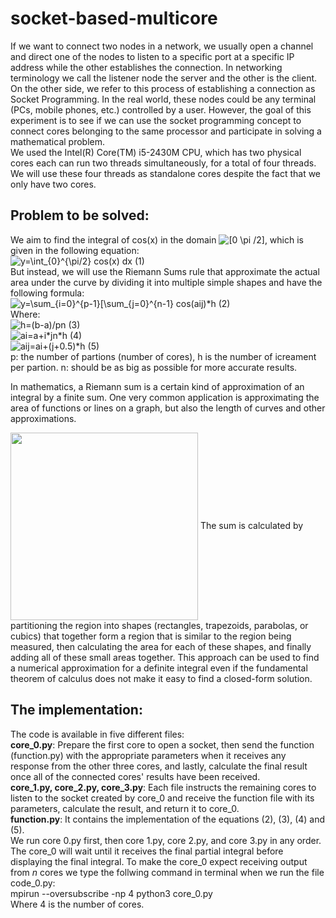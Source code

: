# socket-based-multicore
If we want to connect two nodes in a network, we usually open a channel and direct one of the nodes to listen to a specific port at a specific IP address while the other establishes the connection.  In networking terminology we call the listener node the server and the other is the client. On the other side, we refer to this process of establishing a connection as Socket Programming. 
In the real world, these nodes could be any terminal (PCs, mobile phones, etc.) controlled by a user. However, the goal of this experiment is to see if we can use the socket programming concept to connect cores belonging to the same processor and participate in solving a mathematical problem.<br> 
We used the Intel(R) Core(TM) i5-2430M CPU, which has two physical cores each can run two threads simultaneously, for a total of four threads. We will use these four threads as standalone cores despite the fact that we only  have two cores.
<h2> Problem to be solved:</h2>
We aim to find the  integral of cos(x) in the domain <img src="https://latex.codecogs.com/svg.image?[0&space;-\pi&space;/2]" title="[0 \pi /2]" />, which is given in the following equation:<br>
<img src="https://latex.codecogs.com/svg.image?y=\int_{0}^{\pi/2}&space;cos(x)&space;dx" title="y=\int_{0}^{\pi/2} cos(x) dx" />  (1) <br>
 But instead, we will use the Riemann Sums rule that approximate the actual area under the curve by dividing it into multiple simple shapes and have the following formula:<br>
 <img src="https://latex.codecogs.com/svg.image?y=\sum_{i=0}^{p-1}[\sum_{j=0}^{n-1}&space;cos(aij)*h" title="y=\sum_{i=0}^{p-1}[\sum_{j=0}^{n-1} cos(aij)*h" /> (2) <br> 
 Where:<br>
 <img src="https://latex.codecogs.com/svg.image?h=(b-a)/pn&space;" title="h=(b-a)/pn " /> (3) <br>
 <img src="https://latex.codecogs.com/svg.image?ai=a&plus;i*n*h&space;" title="ai=a+i*jn*h " /> (4) <br>
 <img src="https://latex.codecogs.com/svg.image?aij=ai&plus;(j&plus;0.5)*h&space;" title="aij=ai+(j+0.5)*h " /> (5) <br>
 p: the number of partions (number of cores), h is the number of icreament per partion. n: should be as big as possible for more accurate results.<br>
<p>In mathematics, a Riemann sum is a certain kind of approximation of an integral by a finite sum. One very common application is approximating the area of functions or lines on a graph, but also the length of curves and other approximations. </p>
<img src="https://upload.wikimedia.org/wikipedia/commons/2/2a/Riemann_sum_convergence.png" width="300" height="300" align="center">
The sum is calculated by partitioning the region into shapes (rectangles, trapezoids, parabolas, or cubics) that together form a region that is similar to the region being measured, then calculating the area for each of these shapes, and finally adding all of these small areas together. This approach can be used to find a numerical approximation for a definite integral even if the fundamental theorem of calculus does not make it easy to find a closed-form solution.<br>
<h2> The implementation:</h2>
The code is available in five different files: <br>
<b>core_0.py</b>: Prepare the first core to open a socket, then send the function (function.py) with the appropriate parameters when it receives any response from the other three cores, and lastly, calculate the final result once all of the connected cores' results have been received. <br>
<b>core_1.py, core_2.py, core_3.py</b>: Each file instructs the remaining cores to listen to the socket created by core_0 and receive the function file with its parameters, calculate the result, and return it to core_0. <br>
<b>function.py</b>: It contains the implementation of the equations (2), (3), (4) and (5). <br>
We run core 0.py first, then core 1.py, core 2.py, and core 3.py in any order. The core_0 will wait until it receives the final partial integral before displaying the final integral. 
To make the core_0 expect receiving output from <i>n</i> cores we type the follwing command in terminal when we run the file code_0.py: <br>
mpirun --oversubscribe -np 4 python3 core_0.py <br>
Where 4 is the number of cores.<br>
